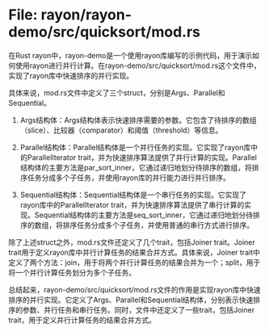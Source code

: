 # File: rayon/rayon-demo/src/quicksort/mod.rs

在Rust rayon中，rayon-demo是一个使用rayon库编写的示例代码，用于演示如何使用rayon进行并行计算。在rayon-demo/src/quicksort/mod.rs这个文件中，实现了rayon库中快速排序的并行实现。

具体来说，mod.rs文件中定义了三个struct，分别是Args、Parallel和Sequential。

1. Args结构体：Args结构体表示快速排序需要的参数。它包含了待排序的数组（slice）、比较器（comparator）和阈值（threshold）等信息。

2. Parallel结构体：Parallel结构体是一个并行任务的实现。它实现了rayon库中的ParallelIterator trait，并为快速排序算法提供了并行计算的实现。Parallel结构体的主要方法是par_sort_inner，它通过递归地划分待排序的数组，将排序任务分成多个子任务，并使用rayon库的并行能力进行并行排序。

3. Sequential结构体：Sequential结构体是一个串行任务的实现。它实现了rayon库中的ParallelIterator trait，并为快速排序算法提供了串行计算的实现。Sequential结构体的主要方法是seq_sort_inner，它通过递归地划分待排序的数组，将排序任务分成多个子任务，并使用普通的串行方式进行排序。

除了上述struct之外，mod.rs文件还定义了几个trait，包括Joiner trait。Joiner trait用于定义rayon库中并行计算任务的结果合并方式。具体来说，Joiner trait中定义了两个方法：join，用于将两个并行计算任务的结果合并为一个；split，用于将一个并行计算任务划分为多个子任务。

总结起来，rayon-demo/src/quicksort/mod.rs文件的作用是实现rayon库中快速排序的并行实现。它定义了Args、Parallel和Sequential结构体，分别表示快速排序的参数、并行任务和串行任务。同时，文件中还定义了一些trait，包括Joiner trait，用于定义并行计算任务的结果合并方式。

